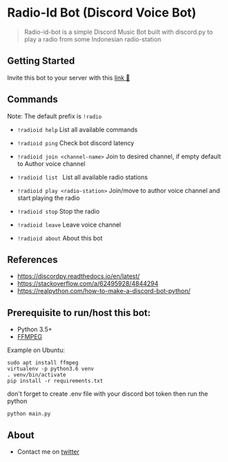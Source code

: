 # Radio-Id Bot (Discord Voice Bot)

> Radio-id-bot is a simple Discord Music Bot built with discord.py to play a radio from some Indonesian radio-station

## Getting Started

Invite this bot to your server with this [link 🔗](https://discord.com/api/oauth2/authorize?client_id=777757482687922198&permissions=8&scope=bot)

## Commands

Note: The default prefix is `!radio`

* `!radioid help`
List all available commands

* `!radioid ping`
Check bot discord latency

* `!radioid join <channel-name>`
Join to desired channel, if empty default to Author voice channel

* `!radioid list `
List all available radio stations

* `!radioid play <radio-station>`
Join/move to author voice channel and start playing the radio

* `!radioid stop`
Stop the radio

* `!radioid leave`
Leave voice channel

* `!radioid about`
About this bot

## References
* https://discordpy.readthedocs.io/en/latest/
* https://stackoverflow.com/a/62495928/4844294
* https://realpython.com/how-to-make-a-discord-bot-python/

## Prerequisite to run/host this bot:
* Python 3.5+
* [FFMPEG](https://ffmpeg.org/download.html)

Example on Ubuntu:

    sudo apt install ffmpeg
    virtualenv -p python3.6 venv
    . venv/bin/activate
    pip install -r requirements.txt

don't forget to create .env file with your discord bot token then run the python

    python main.py
    
## About

* Contact me on [twitter](https://twitter.com/adifahmii)
